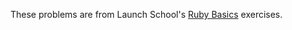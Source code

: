 These problems are from Launch School's [Ruby Basics](https://launchschool.com/exercises) exercises.